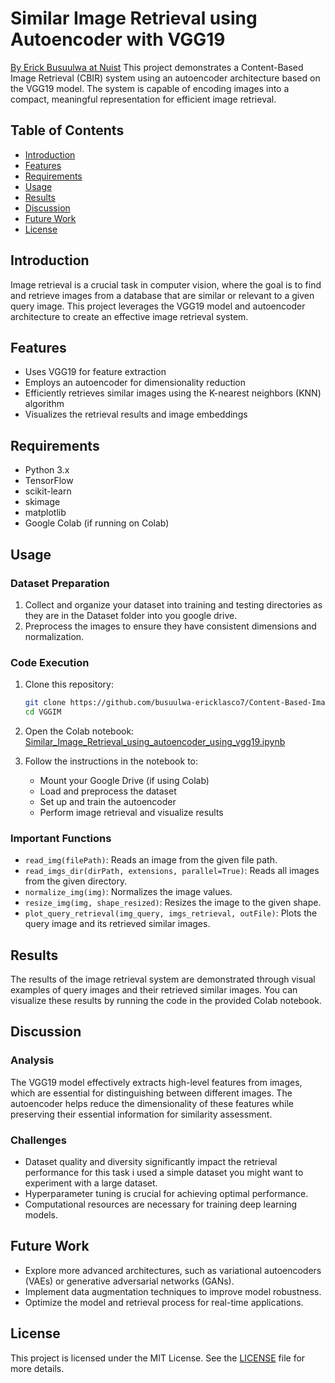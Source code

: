 # Similar Image Retrieval using Autoencoder with VGG19
[By Erick Busuulwa at Nuist](https://github.com/busuulwa-ericklasco7)
This project demonstrates a Content-Based Image Retrieval (CBIR) system using an autoencoder architecture based on the VGG19 model. The system is capable of encoding images into a compact, meaningful representation for efficient image retrieval.

## Table of Contents
- [Introduction](#introduction)
- [Features](#features)
- [Requirements](#requirements)
- [Usage](#usage)
- [Results](#results)
- [Discussion](#discussion)
- [Future Work](#future-work)
- [License](#license)


## Introduction

Image retrieval is a crucial task in computer vision, where the goal is to find and retrieve images from a database that are similar or relevant to a given query image. This project leverages the VGG19 model and autoencoder architecture to create an effective image retrieval system.

## Features

- Uses VGG19 for feature extraction
- Employs an autoencoder for dimensionality reduction
- Efficiently retrieves similar images using the K-nearest neighbors (KNN) algorithm
- Visualizes the retrieval results and image embeddings


## Requirements

- Python 3.x
- TensorFlow
- scikit-learn
- skimage
- matplotlib
- Google Colab (if running on Colab)


## Usage

### Dataset Preparation

1. Collect and organize your dataset into training and testing directories as they are in the Dataset folder into you google drive.
2. Preprocess the images to ensure they have consistent dimensions and normalization.

### Code Execution

1. Clone this repository:
    ```sh
    git clone https://github.com/busuulwa-ericklasco7/Content-Based-Image-Retrieval-using-Autoencoder-with-VGG19.git
    cd VGGIM
    ```


2. Open the Colab notebook:
    [Similar_Image_Retrieval_using_autoencoder_using_vgg19.ipynb](https://colab.research.google.com/drive/1rzpDs4yyDxJbJw9iY_U_4WAgOK-Vg1dB)

3. Follow the instructions in the notebook to:
    - Mount your Google Drive (if using Colab)
    - Load and preprocess the dataset
    - Set up and train the autoencoder
    - Perform image retrieval and visualize results

### Important Functions

- `read_img(filePath)`: Reads an image from the given file path.
- `read_imgs_dir(dirPath, extensions, parallel=True)`: Reads all images from the given directory.
- `normalize_img(img)`: Normalizes the image values.
- `resize_img(img, shape_resized)`: Resizes the image to the given shape.
- `plot_query_retrieval(img_query, imgs_retrieval, outFile)`: Plots the query image and its retrieved similar images.

## Results

The results of the image retrieval system are demonstrated through visual examples of query images and their retrieved similar images. You can visualize these results by running the code in the provided Colab notebook.

## Discussion

### Analysis

The VGG19 model effectively extracts high-level features from images, which are essential for distinguishing between different images. The autoencoder helps reduce the dimensionality of these features while preserving their essential information for similarity assessment.

### Challenges

- Dataset quality and diversity significantly impact the retrieval performance for this task i used a simple dataset you might want to experiment with a large dataset.
- Hyperparameter tuning is crucial for achieving optimal performance.
- Computational resources are necessary for training deep learning models.

## Future Work

- Explore more advanced architectures, such as variational autoencoders (VAEs) or generative adversarial networks (GANs).
- Implement data augmentation techniques to improve model robustness.
- Optimize the model and retrieval process for real-time applications.

## License

This project is licensed under the MIT License. See the [LICENSE](LICENSE) file for more details.